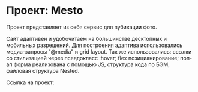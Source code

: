 # Проект: Mesto

Проект представляет из себя сервис для пубикации фото.

Сайт адаптивен и удобочитаем на большинстве десктопных и мобильных разрешений.
Для построения адаптива использовались медиа-запросы "@media" и grid layout.
Так же использовались: ссылки со стилизацией через псевдокласс :hover;
flex позицианирование;
поп-ап форма реализована с помощью JS,
структура кода по БЭМ, файловая структура Nested.

Ссылка на проект:
